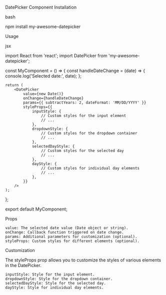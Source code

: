 DatePicker Component
Installation

bash

npm install my-awesome-datepicker

Usage

jsx

import React from 'react';
import DatePicker from 'my-awesome-datepicker';

const MyComponent = () => {
const handleDateChange = (date) => {
console.log('Selected date:', date);
};

    return (
        <DatePicker
            value={new Date()}
            onChange={handleDateChange}
            params={{ subtractYears: 2, dateFormat: 'MM/DD/YYYY' }}
            styleProps={{
                inputStyle: {
                    // Custom styles for the input element
                    // ...
                },
                dropdownStyle: {
                    // Custom styles for the dropdown container
                    // ...
                },
                selectedDayStyle: {
                    // Custom styles for the selected day
                    // ...
                },
                dayStyle: {
                    // Custom styles for individual day elements
                    // ...
                },
            }}
        />
    );
};

export default MyComponent;

Props

    value: The selected date value (Date object or string).
    onChange: Callback function triggered on date change.
    params: Additional parameters for customization (optional).
    styleProps: Custom styles for different elements (optional).

Customization

The styleProps prop allows you to customize the styles of various elements in the DatePicker.

    inputStyle: Style for the input element.
    dropdownStyle: Style for the dropdown container.
    selectedDayStyle: Style for the selected day.
    dayStyle: Style for individual day elements.
